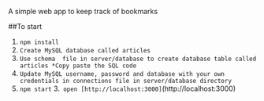 A simple web app to keep track of bookmarks

##To start
1. ```npm install```
2. ```Create MySQL database called articles```
3. ```Use schema  file in server/database to create database table called articles *Copy paste the SQL code```
4. ```Update MySQL username, password and database with your own credentials in connections file in server/database directory```
2. ```npm start```
3.``` open [http://localhost:3000]```(http://localhost:3000)